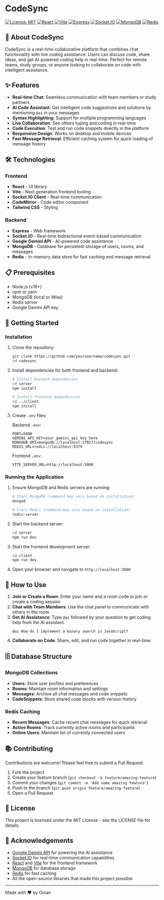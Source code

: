# CodeSync

[![License: MIT](https://img.shields.io/badge/License-MIT-blue.svg)](https://opensource.org/licenses/MIT)
[![React](https://img.shields.io/badge/React-18.x-61DAFB?logo=react)](https://reactjs.org/)
[![Vite](https://img.shields.io/badge/Vite-5.x-646CFF?logo=vite)](https://vitejs.dev/)
[![Express](https://img.shields.io/badge/Express-4.x-000000?logo=express)](https://expressjs.com/)
[![Socket.IO](https://img.shields.io/badge/Socket.IO-4.x-010101?logo=socket.io)](https://socket.io/)
[![MongoDB](https://img.shields.io/badge/MongoDB-5.x-47A248?logo=mongodb)](https://www.mongodb.com/)
[![Redis](https://img.shields.io/badge/Redis-7.x-DC382D?logo=redis)](https://redis.io/)

## 🚀 About CodeSync

CodeSync is a real-time collaborative platform that combines chat functionality with live coding assistance. Users can discuss code, share ideas, and get AI-powered coding help in real-time. Perfect for remote teams, study groups, or anyone looking to collaborate on code with intelligent assistance.

## ✨ Features

- **Real-time Chat**: Seamless communication with team members or study partners
- **AI Code Assistant**: Get intelligent code suggestions and solutions by mentioning `@ai` in your messages
- **Syntax Highlighting**: Support for multiple programming languages
- **Live Collaboration**: See others typing and coding in real-time
- **Code Execution**: Test and run code snippets directly in the platform
- **Responsive Design**: Works on desktop and mobile devices
- **Fast Message Retrieval**: Efficient caching system for quick loading of message history

## 🛠️ Technologies

### Frontend
- **React** - UI library
- **Vite** - Next generation frontend tooling
- **Socket.IO Client** - Real-time communication
- **CodeMirror** - Code editor component
- **Tailwind CSS** - Styling

### Backend
- **Express** - Web framework
- **Socket.IO** - Real-time bidirectional event-based communication
- **Google Gemini API** - AI-powered code assistance
- **MongoDB** - Database for persistent storage of users, rooms, and messages
- **Redis** - In-memory data store for fast caching and message retrieval

## 📋 Prerequisites

- Node.js (v16+)
- npm or yarn
- MongoDB (local or Atlas)
- Redis server
- Google Gemini API key

## 🚀 Getting Started

### Installation

1. Clone the repository:
   ```bash
   git clone https://github.com/yourusername/codesync.git
   cd codesync
   ```

2. Install dependencies for both frontend and backend:
   ```bash
   # Install backend dependencies
   cd server
   npm install
   
   # Install frontend dependencies
   cd ../client
   npm install
   ```

3. Create `.env` files:

   Backend `.env`:
   ```
   PORT=5000
   GEMINI_API_KEY=your_gemini_api_key_here
   MONGODB_URI=mongodb://localhost:27017/codesync
   REDIS_URL=redis://localhost:6379
   ```

   Frontend `.env`:
   ```
   VITE_SERVER_URL=http://localhost:5000
   ```

### Running the Application

1. Ensure MongoDB and Redis servers are running:
   ```bash
   # Start MongoDB (command may vary based on installation)
   mongod
   
   # Start Redis (command may vary based on installation)
   redis-server
   ```

2. Start the backend server:
   ```bash
   cd server
   npm run dev
   ```

3. Start the frontend development server:
   ```bash
   cd client
   npm run dev
   ```

4. Open your browser and navigate to `http://localhost:3000`

## 🔧 How to Use

1. **Join or Create a Room**: Enter your name and a room code to join or create a coding session
2. **Chat with Team Members**: Use the chat panel to communicate with others in the room
3. **Get AI Assistance**: Type `@ai` followed by your question to get coding help from the AI assistant
   ```
   @ai How do I implement a binary search in JavaScript?
   ```
4. **Collaborate on Code**: Share, edit, and run code together in real-time


## 🗄️ Database Structure

### MongoDB Collections
- **Users**: Store user profiles and preferences
- **Rooms**: Maintain room information and settings
- **Messages**: Archive all chat messages and code snippets
- **CodeSnippets**: Store shared code blocks with version history

### Redis Caching
- **Recent Messages**: Cache recent chat messages for quick retrieval
- **Active Rooms**: Track currently active rooms and participants
- **Online Users**: Maintain list of currently connected users

## 📚 Contributing

Contributions are welcome! Please feel free to submit a Pull Request.

1. Fork the project
2. Create your feature branch (`git checkout -b feature/amazing-feature`)
3. Commit your changes (`git commit -m 'Add some amazing feature'`)
4. Push to the branch (`git push origin feature/amazing-feature`)
5. Open a Pull Request

## 📄 License

This project is licensed under the MIT License - see the LICENSE file for details.

## 🙏 Acknowledgements

- [Google Gemini API](https://ai.google.dev/) for powering the AI assistance
- [Socket.IO](https://socket.io/) for real-time communication capabilities
- [React](https://reactjs.org/) and [Vite](https://vitejs.dev/) for the frontend framework
- [MongoDB](https://www.mongodb.com/) for database storage
- [Redis](https://redis.io/) for fast caching
- All the open-source libraries that made this project possible

---

Made with ❤️ by Omair